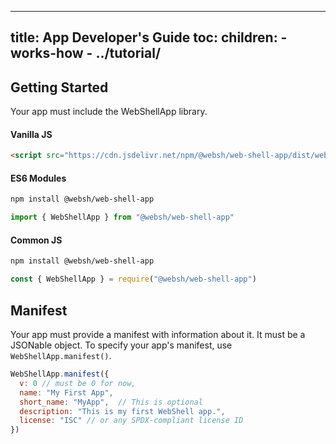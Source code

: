 ----
title: App Developer's Guide
toc:
  children:
    - works-how
    - ../tutorial/
----

## Getting Started

Your app must include the WebShellApp library.

#### Vanilla JS
````html
<script src="https://cdn.jsdelivr.net/npm/@websh/web-shell-app/dist/web-shell-app.js">
````

#### ES6 Modules

````sh
npm install @websh/web-shell-app
````
````js
import { WebShellApp } from "@websh/web-shell-app"
````
 
#### Common JS

````sh
npm install @websh/web-shell-app
````
````js
const { WebShellApp } = require("@websh/web-shell-app")
````
 
 ## Manifest

Your app must provide a manifest with information about it. It must be a JSONable object. To specify your app's manifest, use `WebShellApp.manifest()`.

````js
WebShellApp.manifest({
  v: 0 // must be 0 for now,
  name: "My First App", 
  short_name: "MyApp",  // This is optional
  description: "This is my first WebShell app.",
  license: "ISC" // or any SPDX-compliant license ID
})
